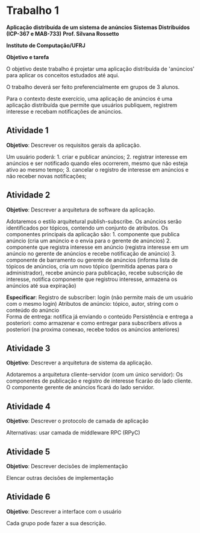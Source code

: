 # Trabalho 1

**Aplicação distribuída de um sistema de anúncios**
**Sistemas Distribuı́dos (ICP-367 e MAB-733)**
**Prof. Silvana Rossetto**

**Instituto de Computação/UFRJ**

**Objetivo e tarefa**

O objetivo deste trabalho é projetar uma aplicação distribuída de 'anúncios' para aplicar os conceitos estudados até aqui.

O trabalho deverá ser feito preferencialmente em grupos de 3 alunos.

Para o contexto deste exercício, uma aplicação de anúncios é uma aplicação distribuída que permite que usuários publiquem, registrem interesse e recebam notificações de anúncios.

## Atividade 1

**Objetivo**: Descrever os requisitos gerais da aplicação.

Um usuário poderá: 1. criar e publicar anúncios; 2. registrar interesse em anúncios e ser notificado quando eles ocorrerem, mesmo que não esteja ativo ao mesmo tempo; 3. cancelar o registro de interesse em anúncios e não receber novas notificações;

## Atividade 2

**Objetivo**: Descrever a arquitetura de software da aplicação.

Adotaremos o estilo arquitetural publish-subscribe.
Os anúncios serão identificados por tópicos, contendo um conjunto de atributos.
Os componentes principais da aplicação são: 1. componente que publica anúncio (cria um anúncio e o envia para o gerente de anúncios) 2. componente que registra interesse em anúncio (registra interesse em um anúncio no gerente de anúncios e recebe notificação de anúncio) 3. componente de barramento ou gerente de anúncios (informa lista de tópicos de anúncios, cria um novo tópico (permitida apenas para o administrador), recebe anúncio para publicação, recebe subscrição de interesse, notifica componente que registrou interesse, armazena os anúncios até sua expiração)

**Especificar**:
Registro de subscriber: login (não permite mais de um usuário com o mesmo login)
Atributos de anúncio: tópico, autor, string com o conteúdo do anúncio  
Forma de entrega: notifica já enviando o conteúdo
Persistência e entrega a posteriori: como armazenar e como entregar para subscribers ativos a posteriori (na proxima conexao, recebe todos os anúncios anteriores)

## Atividade 3

**Objetivo**: Descrever a arquitetura de sistema da aplicação.

Adotaremos a arquitetura cliente-servidor (com um único servidor):
Os componentes de publicação e registro de interesse ficarão do lado cliente.
O componente gerente de anúncios ficará do lado servidor.

## Atividade 4

**Objetivo**: Descrever o protocolo de camada de aplicação

Alternativas:
usar camada de middleware RPC (RPyC)

## Atividade 5

**Objetivo**: Descrever decisões de implementação

Elencar outras decisões de implementação

## Atividade 6

**Objetivo**: Descrever a interface com o usuário

Cada grupo pode fazer a sua descrição.
